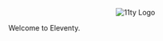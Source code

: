 <p align="center"><img src="https://www.11ty.dev/img/logo-github.png" alt="11ty Logo"></p>

Welcome to Eleventy.